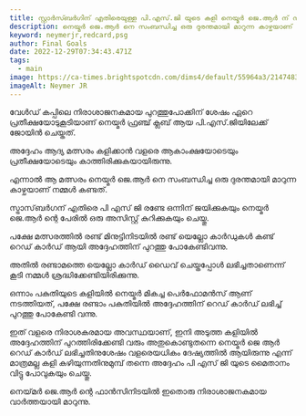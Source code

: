 ```yaml
---
title: സ്റ്റാർസ്ബർഗിന് എതിരെയുള്ള പി.എസ്.ജി യുടെ കളി നെയ്മർ ജെ.ആർ ന് നിരാശാജനകമാകുന്നു
description: നെയ്മർ ജെ.ആർ നെ സംബന്ധിച്ച ഒരു ദുരന്തമായി മാറുന്ന കാഴ്ചയാണ് നമ്മൾ കണ്ടത്
keyword: neymerjr,redcard,psg
author: Final Goals
date: 2022-12-29T07:34:43.471Z
tags:
  - main
image: https://ca-times.brightspotcdn.com/dims4/default/55964a3/2147483647/strip/true/crop/2571x1674+0+0/resize/1486x968!/quality/80/?url=https%3A%2F%2Fcalifornia-times-brightspot.s3.amazonaws.com%2Fc2%2F28%2Fbd8d9a2999887c9cac7537af9fd2%2F5a6c78ab60104fa7a88ac108d3861669
imageAlt: Neymer JR
---
```

വേൾഡ് കപ്പിലെ നിരാശാജനകമായ പുറത്തുപോക്കിന് ശേഷം ഏറെ പ്രതീക്ഷയോടുകൂടിയാണ് നെയ്മർ ഫ്രഞ്ച് ക്ലബ് ആയ പി.എസ്.ജിയിലേക്ക് ജോയിൻ ചെയ്തത്.


അദ്ദേഹം ആദ്യ മത്സരം കളിക്കാൻ വളരെ ആകാംക്ഷയോടെയും പ്രതീക്ഷയോടെയും കാത്തിരിക്കുകയായിരുന്നു. 

എന്നാൽ ആ മത്സരം നെയ്മർ ജെ.ആർ നെ സംബന്ധിച്ച ഒരു ദുരന്തമായി മാറുന്ന കാഴ്ചയാണ് നമ്മൾ കണ്ടത്.

സ്ട്രാസ്‌ബർഗന് എതിരെ പി എസ് ജി രണ്ടേ ഒന്നിന് ജയിക്കുകയും നെയ്മർ ജെ.ആർ ന്റെ പേരിൽ ഒരു അസിസ്റ്റ് കുറിക്കുകയും ചെയ്തു. 

പക്ഷേ മത്സരത്തിൽ രണ്ട് മിനുട്ടിനിടയിൽ രണ്ട് യെല്ലോ കാർഡുകൾ കണ്ട് റെഡ് കാർഡ് ആയി അദ്ദേഹത്തിന് പുറത്തു പോകേണ്ടിവന്നു.

അതിൽ രണ്ടാമത്തെ യെല്ലോ കാർഡ് ഡൈവ് ചെയ്തപ്പോൾ ലഭിച്ചതാണെന്ന് കൂടി നമ്മൾ ശ്രദ്ധിക്കേണ്ടിയിരിക്കുന്നു.


ഒന്നാം പകുതിയുടെ കളിയിൽ നെയ്മർ മികച്ച പെർഫോമൻസ് ആണ് നടത്തിയത്, പക്ഷേ രണ്ടാം പകുതിയിൽ അദ്ദേഹത്തിന് റെഡ് കാർഡ് ലഭിച്ച് പുറത്തു പോകേണ്ടി വന്നു.

ഇത് വളരെ നിരാശകരമായ അവസ്ഥയാണ്, ഇനി അടുത്ത കളിയിൽ അദ്ദേഹത്തിന് പുറത്തിരിക്കേണ്ടി വരും അതുകൊണ്ടുതന്നെ നെയ്മർ ജെ ആർ റെഡ് കാർഡ് ലഭിച്ചതിനുശേഷം വളരെയധികം ദേഷ്യത്തിൽ ആയിരുന്നു എന്ന് മാത്രമല്ല കളി കഴിയുന്നതിനുമുമ്പ് തന്നെ അദ്ദേഹം പി എസ് ജി യുടെ മൈതാനം വിട്ടു പോവുകയും ചെയ്തു.

നെയ്‌മർ ജെ.ആർ ന്റെ ഫാൻസിനിടയിൽ ഇതൊരു നിരാശാജനകമായ വാർത്തയായി മാറുന്നു.